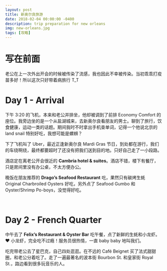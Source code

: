 ```yaml
---
layout: post
title: 新奥尔良旅游
date: 2018-02-04 00:00:00 -0400
description: trip preparation for new orleans
img: new-orleans.jpg
tags: [攻略]
---
```



# 写在前面

老公在上一次外出开会的时候被传染了流感，我也因此不幸被传染。当初乖乖打疫苗多好！所以这次只好带着病旅行 T_T


# Day 1 - Arrival

下午 3:20 的飞机，本来和老公并排坐，他却被调到了前排 Economy Comfort 的座位。我旁边坐的是一个从盐湖城来，去新奥尔良看朋友的男士。聊到了旅行，饮食健康，运动一类的话题。期间我时不时拿出手机查单词，记得一个他说北京的 land snail 特别好吃，我想可能是螺蛳？

下了飞机叫了 Uber，最近正逢新奥尔良 Mardi Gras 节日，到处都在游行，我们的车绕啊绕，最终都要超时了还没有把我们送到目的地。只好自己走了一小段路。

酒店定在离老公开会很近的 **Cambria hotel & suites**。酒店不错，楼下有餐厅，只是房间里没有办公桌，不太方便办公。

晚饭在朋友推荐的 **Drago’s Seafood Restaurant** 吃，果然只有碳烤生蚝 Original Charbroiled Oysters 好吃，另外点了 Seafood Gumbo 和 Oyster/Shrimp Po-boys，没觉得好吃。


<br>

# Day 2 - French Quarter


中午去了 **Felix’s Restaurant & Oyster Bar** 吃午餐，点了新鲜的生蚝和小龙虾。❤️ 小龙虾，完全吃不过瘾！服务员很热情，一直 baby baby 地叫我们。

吃完带老公去了星巴克，自己四处逛逛。在不远的 Café Beignet 买了法式甜甜圈，和老公分着吃了。走了一遍最著名的波本街 Bourbon St. 和皇家街 Royal St.，路边看到很多玩音乐的人。






<!--

吃饭推荐：Lüke / Acme Oyster House


<br>


# Day 3 - Garden District


Another Starbucks: 2801 Magazine St, New Orleans, LA 70115



💐 以精美的各式老建筑而闻名，周边更有很多博物馆



吃饭推荐：Cochon Butcher，Sake Cafe Uptown - 属于美国与日本风味的结合



<br>

## 其他

<hr>

### 🌳 橡树庄园 Oak Alley Plantation

因为它不在市区（1小时车程），我们报名了酒店的一日游，70刀一个人，包括门票。早上８点多大巴车会来酒店楼下接人，下午3点左右就送回到酒店啦~

<br>

### 🐊 沼泽地之旅 Swamp Tour

短吻鳄喜欢太阳，所以沼泽之旅尽量选一个天气晴朗的时候去。


网址：<a href="http://www.ultimateswamptour.com/times/" target="_blank">www.ultimateswamptour.com/times/</a>

地址：450 Laroussini Street， Westwego， LA

<br>


### 🎸 The Spotted Cat Music Club

人气非常旺的一家，店很小，没什么座位，基本就是人挤人地站着听音乐，这一家没有 admission fee 也没有 minimum one drink 的限制。

### 🎼 Preservation Hall

官网上可以预订门票

<br>

## 注意事项

<hr>

❗️ 无论何时去都要做好防蚊准备

❗️ 晚上的法国区不是特别的安全，特别是波本街的酒吧附近，建议不要单独一个人溜达，尽量组队前往

-->